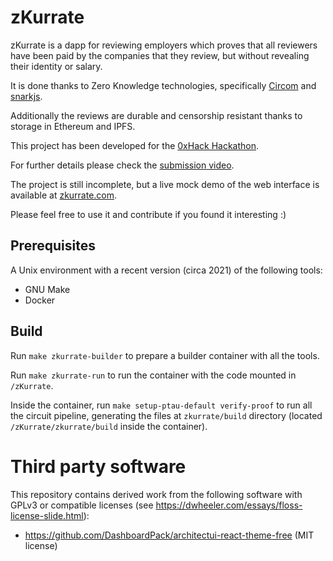 # zKurrate

zKurrate is a dapp for reviewing employers which proves that all reviewers have been 
paid by the companies that they review, but without revealing their identity or salary.

It is done thanks to Zero Knowledge technologies, specifically [Circom](https://github.com/iden3/circom) and [snarkjs](https://github.com/iden3/snarkjs).

Additionally the reviews are durable and censorship resistant thanks to storage in Ethereum and IPFS.

This project has been developed for the [0xHack Hackathon](https://gitcoin.co/hackathon/0x-hack).

For further details please check the [submission video](https://www.youtube.com/watch?v=eOdu522LmKs).

The project is still incomplete, but a live mock demo of the web interface is available at [zkurrate.com](https://zkurrate.com).

Please feel free to use it and contribute if you found it interesting :)

## Prerequisites

A Unix environment with a recent version (circa 2021) of the following tools:

 * GNU Make
 * Docker

## Build

Run `make zkurrate-builder` to prepare a builder container with all the tools.

Run `make zkurrate-run` to run the container with the code mounted in `/zKurrate`.

Inside the container, run `make setup-ptau-default verify-proof` to run all the circuit pipeline, generating the files at `zkurrate/build` directory (located `/zKurrate/zkurrate/build` inside the container).

# Third party software

This repository contains derived work from the following software with GPLv3 or compatible licenses (see https://dwheeler.com/essays/floss-license-slide.html):

 * https://github.com/DashboardPack/architectui-react-theme-free (MIT license)